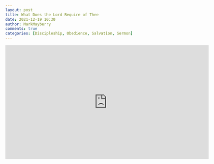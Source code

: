 ```yaml
---
layout: post
title: What Does the Lord Require of Thee
date: 2021-12-19 10:30
author: MarkMayberry
comments: true
categories: [Discipleship, Obedience, Salvation, Sermon]
---
```

<p><iframe src="https://player.vimeo.com/video/665982029?h=7ee9c63ae9&amp;title=0&amp;byline=0" width="640" height="360" frameborder="0" allowfullscreen=""></iframe></p>
